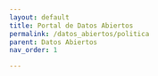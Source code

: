 ```yaml
---
layout: default
title: Portal de Datos Abiertos
permalink: /datos_abiertos/politica
parent: Datos Abiertos
nav_order: 1

---
```

